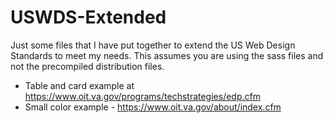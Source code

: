 # USWDS-Extended
Just some files that I have put together to extend the US Web Design Standards to meet my needs. This assumes you are using the sass files and not the precompiled distribution files.

* Table and card example at https://www.oit.va.gov/programs/techstrategies/edp.cfm 
* Small color example - https://www.oit.va.gov/about/index.cfm
